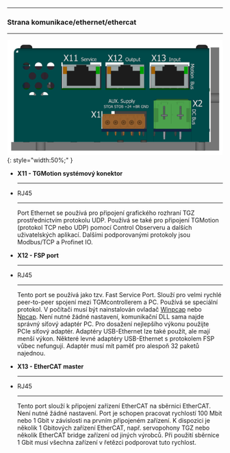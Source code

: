 <!--##Konektory-->
___
### Strana komunikace/ethernet/ethercat
___

![ETH connectors](../../../../source/img/TGZ-D-48-13_26_enetCon.png){: style="width:50%;" }


<div class="grid cards" markdown>

-   **X11 - TGMotion systémový konektor**

    ---
	<!-- ![X11 service RJ45](../../../../source/img/RJ45_X11_service.png){: style="width:60%;" } -->

-   RJ45

	---

	Port Ethernet se používá pro připojení grafického rozhraní TGZ prostřednictvím protokolu UDP.
	Používá se také pro připojení TGMotion (protokol TCP nebo UDP) pomocí Control Observeru a dalších uživatelských aplikací.
	Dalšími podporovanými protokoly jsou Modbus/TCP a Profinet IO.
		
-   **X12 - FSP port**

    ---
	<!-- ![X12 FSP RJ45](../../../../source/img/RJ45_X12_FSP.png){: style="width:60%;" } -->

-   RJ45

	---

	Tento port se používá jako tzv. Fast Service Port. 
	Slouží pro velmi rychlé peer-to-peer spojení mezi TGMcontrollerem a PC.
	Používá se speciální protokol.
	V počítači musí být nainstalován ovladač [Winpcap](https://www.winpcap.org/) nebo [Npcap](https://npcap.com/). 
	Není nutné žádné nastavení, komunikační DLL sama najde správný síťový adaptér PC. 
	Pro dosažení nejlepšího výkonu použijte PCIe síťový adaptér.
	Adaptéry USB-Ethernet lze také použít, ale mají menší výkon.
	Některé levné adaptéry USB-Ethernet s protokolem FSP vůbec nefungují.
	Adaptér musí mít paměť pro alespoň 32 paketů najednou.
	
-   **X13 - EtherCAT master**

    ---
	<!-- ![X13 ECAT master RJ45](../../../../source/img/RJ45_X13_master.png){: style="width:60%;" } -->

-   RJ45

	---

	Tento port slouží k připojení zařízení EtherCAT na sběrnici EtherCAT.
	Není nutné žádné nastavení.
	Port je schopen pracovat rychlostí 100 Mbit nebo 1 Gbit v závislosti na prvním připojeném zařízení.
	K dispozici je několik 1 Gbitových zařízení EtherCAT, např. servopohony TGZ nebo několik EtherCAT bridge zařízení od jiných výrobců.
	Při použití sběrnice 1 Gbit musí všechna zařízení v řetězci podporovat tuto rychlost.
	
</div>	